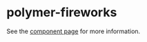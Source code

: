 polymer-fireworks
=================

See the [component page](https://scarygami.github.io/polymer-fireworks/components/polymer-fireworks/) for more information.
